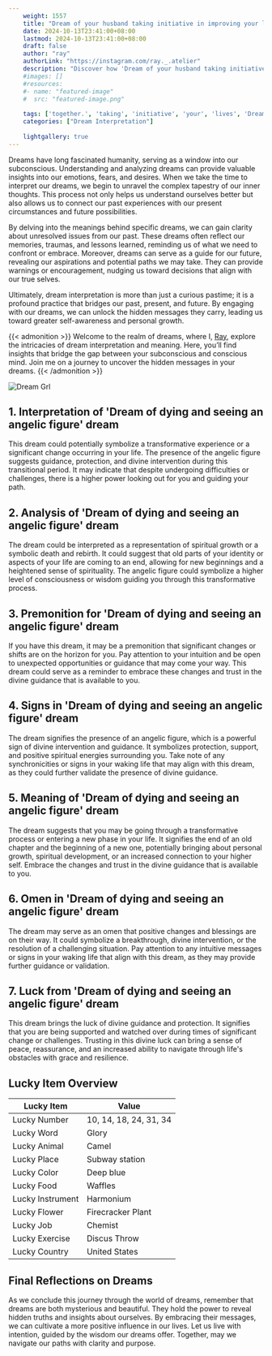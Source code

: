 ```yaml
---
    weight: 1557
    title: "Dream of your husband taking initiative in improving your lives together."  # Assuming 'title' column exists
    date: 2024-10-13T23:41:00+08:00
    lastmod: 2024-10-13T23:41:00+08:00
    draft: false
    author: "ray"
    authorLink: "https://instagram.com/ray._.atelier"
    description: "Discover how 'Dream of your husband taking initiative in improving your lives together.' can interpret your future and uncover its significant meanings in your life."
    #images: []
    #resources:
    #- name: "featured-image"
    #  src: "featured-image.png"
    
    tags: ['together.', 'taking', 'initiative', 'your', 'lives', 'Dream', 'husband', 'in', 'of', 'improving']
    categories: ["Dream Interpretation"]
    
    lightgallery: true
---
```

    
Dreams have long fascinated humanity, serving as a window into our subconscious. Understanding and analyzing dreams can provide valuable insights into our emotions, fears, and desires. When we take the time to interpret our dreams, we begin to unravel the complex tapestry of our inner thoughts. This process not only helps us understand ourselves better but also allows us to connect our past experiences with our present circumstances and future possibilities.

By delving into the meanings behind specific dreams, we can gain clarity about unresolved issues from our past. These dreams often reflect our memories, traumas, and lessons learned, reminding us of what we need to confront or embrace. Moreover, dreams can serve as a guide for our future, revealing our aspirations and potential paths we may take. They can provide warnings or encouragement, nudging us toward decisions that align with our true selves.

Ultimately, dream interpretation is more than just a curious pastime; it is a profound practice that bridges our past, present, and future. By engaging with our dreams, we can unlock the hidden messages they carry, leading us toward greater self-awareness and personal growth.

{{< admonition >}}
Welcome to the realm of dreams, where I, [Ray](https://instagram.com/ray._.atelier), explore the intricacies of dream interpretation and meaning. Here, you’ll find insights that bridge the gap between your subconscious and conscious mind. Join me on a journey to uncover the hidden messages in your dreams.
{{< /admonition >}}

![Dream Grl](https://cdn.pixabay.com/photo/2017/11/02/03/35/gothic-2910057_1280.jpg "Dream Grl")

## 1. Interpretation of 'Dream of dying and seeing an angelic figure' dream
 This dream could potentially symbolize a transformative experience or a significant change occurring in your life. The presence of the angelic figure suggests guidance, protection, and divine intervention during this transitional period. It may indicate that despite undergoing difficulties or challenges, there is a higher power looking out for you and guiding your path.

## 2. Analysis of 'Dream of dying and seeing an angelic figure' dream
 The dream could be interpreted as a representation of spiritual growth or a symbolic death and rebirth. It could suggest that old parts of your identity or aspects of your life are coming to an end, allowing for new beginnings and a heightened sense of spirituality. The angelic figure could symbolize a higher level of consciousness or wisdom guiding you through this transformative process.

## 3. Premonition for 'Dream of dying and seeing an angelic figure' dream
 If you have this dream, it may be a premonition that significant changes or shifts are on the horizon for you. Pay attention to your intuition and be open to unexpected opportunities or guidance that may come your way. This dream could serve as a reminder to embrace these changes and trust in the divine guidance that is available to you.

## 4. Signs in 'Dream of dying and seeing an angelic figure' dream
 The dream signifies the presence of an angelic figure, which is a powerful sign of divine intervention and guidance. It symbolizes protection, support, and positive spiritual energies surrounding you. Take note of any synchronicities or signs in your waking life that may align with this dream, as they could further validate the presence of divine guidance.

## 5. Meaning of 'Dream of dying and seeing an angelic figure' dream
 The dream suggests that you may be going through a transformative process or entering a new phase in your life. It signifies the end of an old chapter and the beginning of a new one, potentially bringing about personal growth, spiritual development, or an increased connection to your higher self. Embrace the changes and trust in the divine guidance that is available to you.

## 6. Omen in 'Dream of dying and seeing an angelic figure' dream
 The dream may serve as an omen that positive changes and blessings are on their way. It could symbolize a breakthrough, divine intervention, or the resolution of a challenging situation. Pay attention to any intuitive messages or signs in your waking life that align with this dream, as they may provide further guidance or validation.

## 7. Luck from 'Dream of dying and seeing an angelic figure' dream
 This dream brings the luck of divine guidance and protection. It signifies that you are being supported and watched over during times of significant change or challenges. Trusting in this divine luck can bring a sense of peace, reassurance, and an increased ability to navigate through life's obstacles with grace and resilience.

## Lucky Item Overview
| Lucky Item          | Value              |
|---------------|--------------------|
| Lucky Number        | 10, 14, 18, 24, 31, 34  |
| Lucky Word          | Glory |
| Lucky Animal        | Camel |
| Lucky Place         | Subway station     |
| Lucky Color         | Deep blue     |
| Lucky Food          | Waffles      |
| Lucky Instrument    | Harmonium |
| Lucky Flower        | Firecracker Plant    |
| Lucky Job           | Chemist       |
| Lucky Exercise      | Discus Throw  |
| Lucky Country       | United States    |


##  Final Reflections on Dreams

As we conclude this journey through the world of dreams, remember that dreams are both mysterious and beautiful. They hold the power to reveal hidden truths and insights about ourselves. By embracing their messages, we can cultivate a more positive influence in our lives. Let us live with intention, guided by the wisdom our dreams offer. Together, may we navigate our paths with clarity and purpose.
